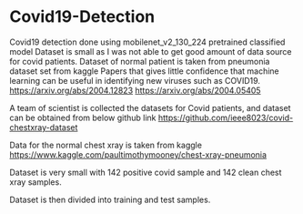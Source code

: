 # Covid19-Detection
Covid19 detection done using mobilenet_v2_130_224 pretrained classified model
Dataset is small as I was not able to get good amount of data source for covid patients. Dataset of normal patient is taken from pneumonia dataset set from kaggle
Papers that gives little confidence that machine learning can be useful in identifying new viruses such as COVID19.
https://arxiv.org/abs/2004.12823
https://arxiv.org/abs/2004.05405

A team of scientist is collected the datasets for Covid patients, and dataset can be obtained from below github link
https://github.com/ieee8023/covid-chestxray-dataset

Data for the normal chest xray is taken from kaggle
https://www.kaggle.com/paultimothymooney/chest-xray-pneumonia

Dataset is very small with 142 positive covid sample and 142 clean chest xray samples.

Dataset is then divided into training and test samples.
